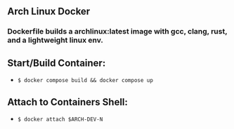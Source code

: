 ## Arch Linux Docker 

### Dockerfile builds a archlinux:latest image with gcc, clang, rust, and a lightweight linux env.

## Start/Build Container:
- `$ docker compose build && docker compose up`
## Attach to Containers Shell:
- `$ docker attach $ARCH-DEV-N`
